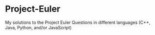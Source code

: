 # Project-Euler
My solutions to the Project Euler Questions in different languages (C++, Java, Python, and/or JavaScript)
